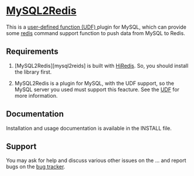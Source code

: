 [MySQL2Redis][]
===============

This is a [user-defined function (UDF) ][UDF] plugin for MySQL, which can
provide some [redis][Redis] command support function
to push data from MySQL to Redis.

[UDF]: http://dev.mysql.com/doc/refman/5.1/en/adding-functions.html
[Redis]: http://redis.io/

Requirements
------------

1. [MySQL2Redis][mysql2reids] is built with [HiRedis][hiredis].
So, you should install the library first.

2. MySQL2Redis is a plugin for MySQL, with the UDF support, so
the MySQL server you used must support this feacture. 
See the [UDF] for more information.

[mysql2redis]: https://github.com/jackeylu/mysql2redis
[hiredis]: https://github.com/antirez/hiredis

Documentation
-------------

Installation and usage documentation is available in the INSTALL file.


Support
-------

You may ask for help and discuss various other issues on
the ... and report bugs on the [bug tracker][].

[bug tracker]: http://github.com/jackeylu/mysql2redis/issues


